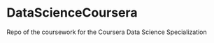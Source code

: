 DataScienceCoursera
===================

Repo of the coursework for the Coursera Data Science Specialization
